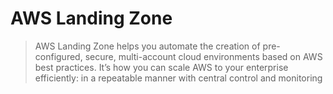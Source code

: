 # AWS Landing Zone

> AWS Landing Zone helps you automate the creation of pre-configured, secure, multi-account cloud environments based on AWS best practices. It’s how you can scale AWS to your enterprise efficiently: in a repeatable manner with central control and monitoring


